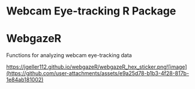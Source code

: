 # Webcam Eye-tracking R Package


# WebgazeR

Functions for analyzing webcam eye-tracking data

https://jgeller112.github.io/webgazeR/webgazeR_hex_sticker.png![image](https://github.com/user-attachments/assets/e9a25d78-b1b3-4f28-817b-1e84ab181002)
